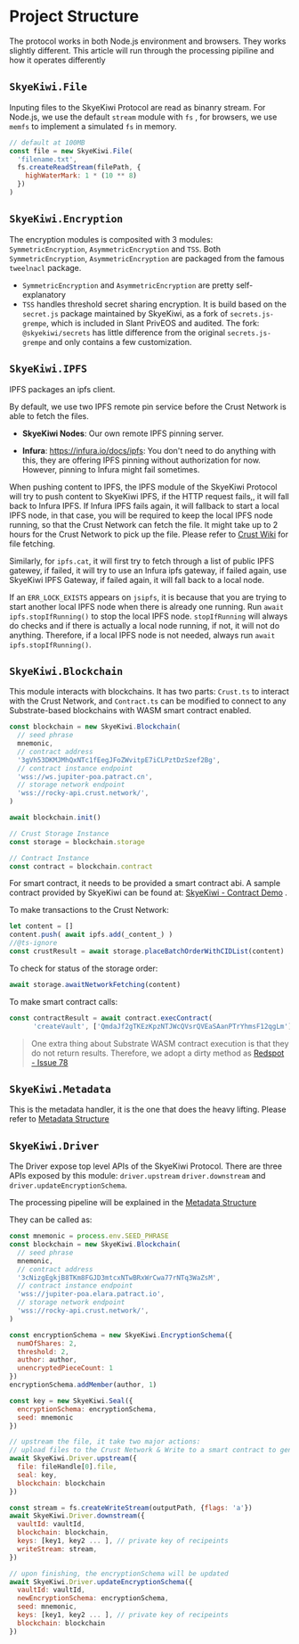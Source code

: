 # Project Structure
The protocol works in both Node.js environment and browsers. They works slightly different. This article will run through the processing pipiline and how it operates differently 

## `SkyeKiwi.File`
Inputing files to the SkyeKiwi Protocol are read as binanry stream. For Node.js, we use the default `stream` module with `fs` , for browsers, we use `memfs` to implement a simulated `fs` in memory. 

```javascript
// default at 100MB
const file = new SkyeKiwi.File(
  'filename.txt',
  fs.createReadStream(filePath, { 
    highWaterMark: 1 * (10 ** 8) 
  })
)
```



## `SkyeKiwi.Encryption`

The encryption modules is composited with 3 modules: `SymmetricEncryption`, `AsymmetricEncryption` and `TSS`. Both `SymmetricEncryption`, `AsymmetricEncryption`  are packaged from the famous `tweelnacl` package. 

- `SymmetricEncryption` and `AsymmetricEncryption` are pretty self-explanatory
- `TSS` handles threshold secret sharing encryption. It is build based on the `secret.js` package maintained by SkyeKiwi, as a fork of `secrets.js-grempe`, which is included in Slant PrivEOS and audited. The fork: `@skyekiwi/secrets` has little difference from the original `secrets.js-grempe` and only contains a few customization. 

## `SkyeKiwi.IPFS`

IPFS packages an ipfs client. 

By default, we use two IPFS remote pin service before the Crust Network is able to fetch the files. 

- **SkyeKiwi Nodes**: Our own remote IPFS pinning server. 

- **Infura**: https://infura.io/docs/ipfs: You don't need to do anything with this, they are offering IPFS pinning without authorization for now. However, pinning to Infura might fail sometimes. 

When pushing content to IPFS, the IPFS module of the SkyeKiwi Protocol will try to push content to SkyeKiwi IPFS, if the HTTP request fails,, it will fall back to Infura IPFS. If Infura IPFS fails again, it will fallback to start a local IPFS node, in that case, you will be required to keep the local IPFS node running, so that the Crust Network can fetch the file. It might take up to 2 hours for the Crust Network to pick up the file. Please refer to [Crust Wiki](https://wiki.crust.network/docs/en/storageUserGuide) for file fetching. 

Similarly, for `ipfs.cat`, it will first try to fetch through a list of public IPFS gatewey, if failed, it will try to use an Infura ipfs gateway, if failed again, use SkyeKiwi IPFS Gateway, if failed again, it will fall back to a local node. 

If an `ERR_LOCK_EXISTS` appears on `jsipfs`, it is because that you are trying to start another local IPFS node when there is already one running. Run `await ipfs.stopIfRunning()` to stop the local IPFS node. `stopIfRunning` will always do checks and if there is actually a local node running, if not, it will not do anything. Therefore, if a local IPFS node is not needed, always run `await ipfs.stopIfRunning()`. 



## `SkyeKiwi.Blockchain`

This module interacts with blockchains. It has two parts: `Crust.ts` to interact with the Crust Network, and `Contract.ts` can be modified to connect to any Substrate-based blockchains with WASM smart contract enabled. 



```javascript
const blockchain = new SkyeKiwi.Blockchain(
  // seed phrase
  mnemonic,
  // contract address
  '3gVh53DKMJMhQxNTc1fEegJFoZWvitpE7iCLPztDzSzef2Bg',
  // contract instance endpoint
  'wss://ws.jupiter-poa.patract.cn',
  // storage network endpoint
  'wss://rocky-api.crust.network/',
)

await blockchain.init()

// Crust Storage Instance
const storage = blockchain.storage

// Contract Instance
const contract = blockchain.contract
```



For smart contract, it needs to be provided a smart contract abi. A sample contract provided by SkyeKiwi can be found at: [SkyeKiwi - Contract Demo](https://github.com/skyekiwi/contract-demo) .



To make transactions to the Crust Network: 

```javascript
let content = []
content.push( await ipfs.add(_content_) )
//@ts-ignore
const crustResult = await storage.placeBatchOrderWithCIDList(content)
```

To check for status of the storage order: 

```javascript
await storage.awaitNetworkFetching(content)
```



To make smart contract calls:

```javascript
const contractResult = await contract.execContract(
      'createVault', ['QmdaJf2gTKEzKpzNTJWcQVsrQVEaSAanPTrYhmsF12qgLm'])
```



> One extra thing about Substrate WASM contract execution is that they do not return results. Therefore, we adopt a dirty method as [Redspot - Issue 78](https://github.com/patractlabs/redspot/issues/78)



## `SkyeKiwi.Metadata`

This is the metadata handler, it is the one that does the heavy lifting. Please refer to [Metadata Structure](metadata.md)



## `SkyeKiwi.Driver`

The Driver expose top level APIs of the SkyeKiwi Protocol. There are three APIs exposed by this module: `driver.upstream` `driver.downstream` and `driver.updateEncryptionSchema`. 



The processing pipeline will be explained in the [Metadata Structure](metadata.md)



They can be called as:

```javascript
const mnemonic = process.env.SEED_PHRASE
const blockchain = new SkyeKiwi.Blockchain(
  // seed phrase
  mnemonic,
  // contract address
  '3cNizgEgkjB8TKm8FGJD3mtcxNTwBRxWrCwa77rNTq3WaZsM',
  // contract instance endpoint
  'wss://jupiter-poa.elara.patract.io',
  // storage network endpoint
  'wss://rocky-api.crust.network/',
)

const encryptionSchema = new SkyeKiwi.EncryptionSchema({
  numOfShares: 2, 
  threshold: 2, 
  author: author, 
  unencryptedPieceCount: 1
})
encryptionSchema.addMember(author, 1)

const key = new SkyeKiwi.Seal({
  encryptionSchema: encryptionSchema, 
  seed: mnemonic
})

// upstream the file, it take two major actions: 
// upload files to the Crust Network & Write to a smart contract to generate a vaultId
await SkyeKiwi.Driver.upstream({
  file: fileHandle[0].file,
  seal: key,
  blockchain: blockchain
})
```

```javascript
const stream = fs.createWriteStream(outputPath, {flags: 'a'})
await SkyeKiwi.Driver.downstream({
  vaultId: vaultId,
  blockchain: blockchain,
  keys: [key1, key2 ... ], // private key of recipeints
  writeStream: stream,
})
```

```javascript
// upon finishing, the encryptionSchema will be updated
await SkyeKiwi.Driver.updateEncryptionSchema({
  vaultId: vaultId,
  newEncryptionSchema: encryptionSchema,
  seed: mnemonic,
  keys: [key1, key2 ... ], // private key of recipeints
  blockchain: blockchain
})
```

